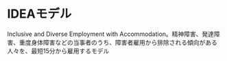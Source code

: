 # IDEAモデル
 Inclusive and Diverse Employment with Accommodation。精神障害、発達障害、重度身体障害などの当事者のうち、障害者雇用から排除される傾向がある人々を、最短15分から雇用するモデル
